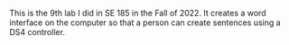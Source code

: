 This is the 9th lab I did in SE 185 in the Fall of 2022. It creates a word interface on the computer so that a person can create sentences using a DS4 controller.
